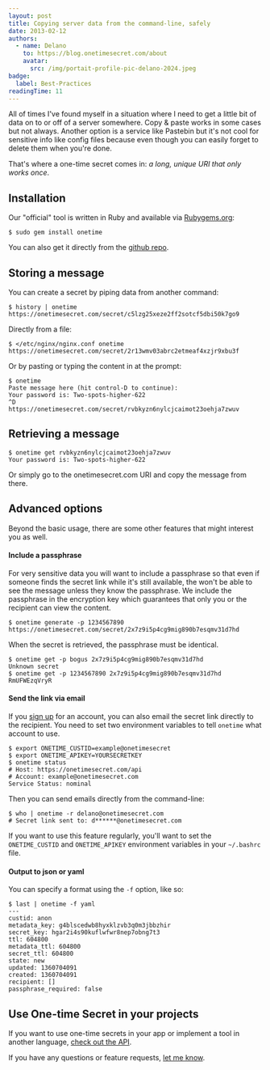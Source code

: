 ```yaml
---
layout: post
title: Copying server data from the command-line, safely
date: 2013-02-12
authors:
  - name: Delano
    to: https://blog.onetimesecret.com/about
    avatar:
      src: /img/portait-profile-pic-delano-2024.jpeg
badge:
  label: Best-Practices
readingTime: 11
---
```


All of times I've found myself in a situation where I need to get a little bit of data on to or off of a server somewhere. Copy & paste works in some cases but not always. Another option is a service like Pastebin but it's not cool for sensitive info like config files because even though you can easily forget to delete them when you're done.

That's where a one-time secret comes in: *a long, unique URI that only works once*.

## Installation ##

Our "official" tool is written in Ruby and available via [Rubygems.org](https://rubygems.org):

```
$ sudo gem install onetime
```

You can also get it directly from the [github repo](https://github.com/onetimesecret/onetime-ruby/).

## Storing a message ##

You can create a secret by piping data from another command:

```
$ history | onetime
https://onetimesecret.com/secret/c5lzg25xeze2ff2sotcf5dbi50k7go9
```

Directly from a file:

```
$ </etc/nginx/nginx.conf onetime
https://onetimesecret.com/secret/2r13wmv03abrc2etmeaf4xzjr9xbu3f
```

Or by pasting or typing the content in at the prompt:

```
$ onetime
Paste message here (hit control-D to continue):
Your password is: Two-spots-higher-622
^D
https://onetimesecret.com/secret/rvbkyzn6nylcjcaimot23oehja7zwuv
```

## Retrieving a message ##

```
$ onetime get rvbkyzn6nylcjcaimot23oehja7zwuv
Your password is: Two-spots-higher-622
```

Or simply go to the onetimesecret.com URI and copy the message from there.

## Advanced options ##

Beyond the basic usage, there are some other features that might interest you as well.

#### Include a passphrase ####

For very sensitive data you will want to include a passphrase so that even if someone finds the secret link while it's still available, the won't be able to see the message unless they know the passphrase. We include the passphrase in the encryption key which guarantees that only you or the recipient can view the content.

```
$ onetime generate -p 1234567890
https://onetimesecret.com/secret/2x7z9i5p4cg9mig890b7esqmv31d7hd
```

When the secret is retrieved, the passphrase must be identical.

```
$ onetime get -p bogus 2x7z9i5p4cg9mig890b7esqmv31d7hd
Unknown secret
$ onetime get -p 1234567890 2x7z9i5p4cg9mig890b7esqmv31d7hd
RmUFWEzqVryR
```

#### Send the link via email ####
If you [sign up](https://onetimesecret.com/signup) for an account, you can also email the secret link directly to the recipient. You need to set two environment variables to tell `onetime` what account to use.

```
$ export ONETIME_CUSTID=example@onetimesecret
$ export ONETIME_APIKEY=YOURSECRETKEY
$ onetime status
# Host: https://onetimesecret.com/api
# Account: example@onetimesecret.com
Service Status: nominal
```

Then you can send emails directly from the command-line:

```
$ who | onetime -r delano@onetimesecret.com
# Secret link sent to: d******@onetimesecret.com
```

If you want to use this feature regularly, you'll want to set the `ONETIME_CUSTID` and `ONETIME_APIKEY` environment variables in your `~/.bashrc` file.

#### Output to json or yaml ####

You can specify a format using the `-f` option, like so:

```
$ last | onetime -f yaml
---
custid: anon
metadata_key: g4blscedwb8hyxklzvb3q0m3jbbzhir
secret_key: hgar2i4s90kuflwfwr8nep7obng7t3
ttl: 604800
metadata_ttl: 604800
secret_ttl: 604800
state: new
updated: 1360704091
created: 1360704091
recipient: []
passphrase_required: false
```

## Use One-time Secret in your projects ##

If you want to use one-time secrets in your app or implement a tool in another language, [check out the API](https://onetimesecret.com/docs/api).

If you have any questions or feature requests, [let me know](https://onetimesecret.com/feedback).
